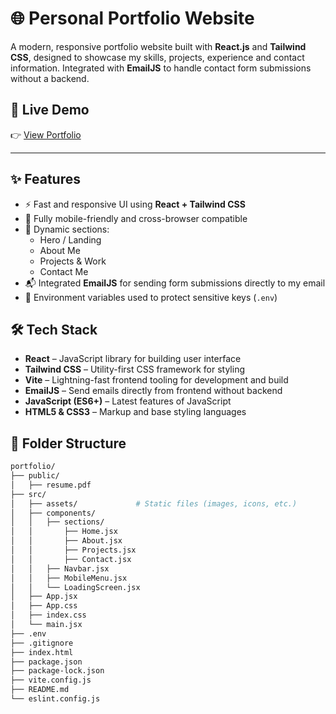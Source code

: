 # 🌐 Personal Portfolio Website

A modern, responsive portfolio website built with **React.js** and **Tailwind CSS**, designed to showcase my skills, projects, experience and contact information. Integrated with **EmailJS** to handle contact form submissions without a backend.

## 🚀 Live Demo

👉 [View Portfolio](https://portfolio-ydke.onrender.com/)

---
## ✨ Features

- ⚡ Fast and responsive UI using **React + Tailwind CSS**
- 📱 Fully mobile-friendly and cross-browser compatible
- 🧾 Dynamic sections:
  - Hero / Landing
  - About Me
  - Projects & Work
  - Contact Me
- 📬 Integrated **EmailJS** for sending form submissions directly to my email
- 🔐 Environment variables used to protect sensitive keys (`.env`)

## 🛠️ Tech Stack
- **React** – JavaScript library for building user interface
- **Tailwind CSS** – Utility-first CSS framework for styling  
- **Vite** – Lightning-fast frontend tooling for development and build  
- **EmailJS** – Send emails directly from frontend without backend  
- **JavaScript (ES6+)** – Latest features of JavaScript  
- **HTML5 & CSS3** – Markup and base styling languages  

## 📁 Folder Structure

```bash
portfolio/
├── public/
│   ├── resume.pdf
├── src/
│   ├── assets/             # Static files (images, icons, etc.)
│   ├── components/
│   │   ├── sections/
│   │       ├── Home.jsx
│   │       ├── About.jsx
│   │       ├── Projects.jsx
│   │       ├── Contact.jsx
│   │   ├── Navbar.jsx
│   │   ├── MobileMenu.jsx
│   │   └── LoadingScreen.jsx
│   ├── App.jsx
│   ├── App.css
│   ├── index.css
│   └── main.jsx
├── .env
├── .gitignore
├── index.html
├── package.json
├── package-lock.json
├── vite.config.js
├── README.md
└── eslint.config.js

